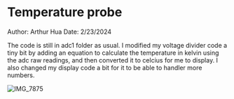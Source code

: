 # Temperature probe
Author: Arthur Hua
Date: 2/23/2024

The code is still in adc1 folder as usual. I modified my voltage divider code a tiny bit by adding an equation to calculate the temperature in kelvin using the adc raw readings, and then converted it to celcius for me to display. I also changed my display code a bit for it to be able to handler more numbers.

![IMG_7875](https://github.com/BU-EC444/Hua-Arthur/assets/47343227/406fb4ca-6ed6-4692-b6e6-d362f5fbcc07)
